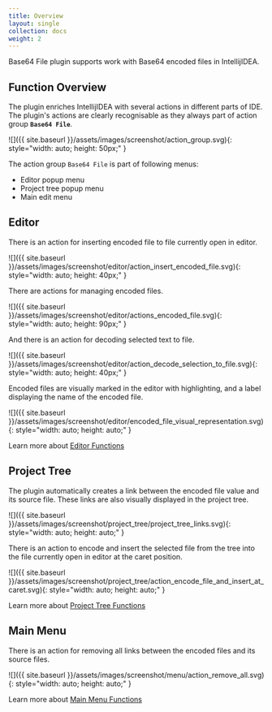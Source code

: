 ```yaml
---
title: Overview
layout: single
collection: docs
weight: 2
---
```


Base64 File plugin supports work with Base64 encoded files in IntellijIDEA.

## Function Overview

The plugin enriches IntellijIDEA with several actions in different parts of IDE. The plugin's actions are clearly
recognisable as they always part of action group __`Base64 File`__.

![]({{ site.baseurl }}/assets/images/screenshot/action_group.svg){: style="width: auto; height: 50px;" }

The action group `Base64 File` is part of following menus:

* Editor popup menu
* Project tree popup menu
* Main edit menu

## Editor

There is an action for inserting encoded file to file currently open in editor.

![]({{ site.baseurl }}/assets/images/screenshot/editor/action_insert_encoded_file.svg){: style="width: auto; height: 40px;" }

There are actions for managing encoded files.

![]({{ site.baseurl }}/assets/images/screenshot/editor/actions_encoded_file.svg){: style="width: auto; height: 90px;" }

And there is an action for decoding selected text to file.

![]({{ site.baseurl }}/assets/images/screenshot/editor/action_decode_selection_to_file.svg){: style="width: auto; height: 40px;" }

Encoded files are visually marked in the editor with highlighting, and a label displaying the name of the encoded file.

![]({{ site.baseurl }}/assets/images/screenshot/editor/encoded_file_visual_representation.svg){: style="width: auto; height: auto;" }

Learn more about [Editor Functions](/docs/03_editor/)

## Project Tree

The plugin automatically creates a link between the encoded file value and its source file. These links are also
visually displayed in the project tree.

![]({{ site.baseurl }}/assets/images/screenshot/project_tree/project_tree_links.svg){: style="width: auto; height: auto;" }

There is an action to encode and insert the selected file from the tree into the file currently open in editor at the caret position.

![]({{ site.baseurl }}/assets/images/screenshot/project_tree/action_encode_file_and_insert_at_caret.svg){: style="width: auto; height: auto;" }

Learn more about [Project Tree Functions](/docs/04_project_tree/)

## Main Menu

There is an action for removing all links between the encoded files and its source files.

![]({{ site.baseurl }}/assets/images/screenshot/menu/action_remove_all.svg){: style="width: auto; height: auto;" }

Learn more about [Main Menu Functions](/docs/05_main_menu/)





